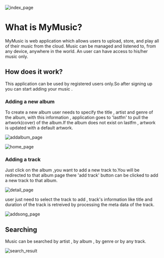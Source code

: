 ![index_page](https://cloud.githubusercontent.com/assets/22799847/26198609/930ac5aa-3bbe-11e7-8e83-b2f006c7cd74.PNG)

# What is MyMusic?

MyMusic is web application which allows users to upload, store, and play all of their music from the cloud. Music can be managed and listened to, from any device, anywhere in the world. An user can have access to  his/her music only.

## How does it work?

This application can be used by registered users only.So after signing up you can start adding your music .

### Adding a new album

To create a new album user needs to specify the title , artist and genre of the album, with this information , application goes to 'lastfm' to pull the artwork(cover) of the album.If the album does not exist on  lastfm , artwork is updated with a default artwork.

![addalbum_page](https://cloud.githubusercontent.com/assets/22799847/26198799/66f91060-3bbf-11e7-9206-6e64ba765cde.PNG)

![home_page](https://cloud.githubusercontent.com/assets/22799847/26198802/66fcbbd4-3bbf-11e7-9030-940273a57448.PNG)

### Adding a track

Just click on the album ,you want to add a new track to.You will be redirected to that album page there 'add track' button can be clicked to add a new track to that album.

![detail_page](https://cloud.githubusercontent.com/assets/22799847/26198803/66fcb97c-3bbf-11e7-822c-bde789479dd8.PNG)

user just need to select the track to add , track's information like title and duration of the track is retreived by processing the meta data of the track.

![addsong_page](https://cloud.githubusercontent.com/assets/22799847/26198801/66fc4190-3bbf-11e7-99da-0e8389d1785a.PNG)

## Searching

Music can be searched by artist , by album , by genre or by any track.

![search_result](https://cloud.githubusercontent.com/assets/22799847/26198800/66f9e300-3bbf-11e7-83e2-429c404a82c5.PNG)
